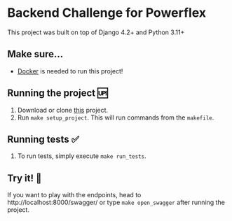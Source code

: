 # Backend Challenge for Powerflex

This project was built on top of Django 4.2+ and Python 3.11+

## Make sure...

- [Docker](https://docs.docker.com/get-docker/) is needed to run this project!

## Running the project :up:

1. Download or clone [this](https://github.com/FelipeGLopez/rest-api-project) project.
2. Run `make setup_project`. This will run commands from the `makefile`.

## Running tests :white_check_mark:

1. To run tests, simply execute `make run_tests`.

## Try it! :rocket:

If you want to play with the endpoints, head to http://localhost:8000/swagger/ or type `make open_swagger` after running the project.
